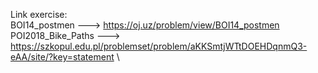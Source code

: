 Link exercise:\
BOI14_postmen ---> https://oj.uz/problem/view/BOI14_postmen \
POI2018_Bike_Paths --->  https://szkopul.edu.pl/problemset/problem/aKKSmtjWTtDOEHDqnmQ3-eAA/site/?key=statement \
